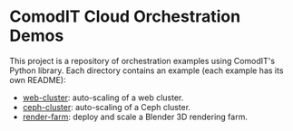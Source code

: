 # ComodIT Cloud Orchestration Demos

This project is a repository of orchestration examples using ComodIT's
Python library. Each directory contains an example (each example has its own
README):

- [web-cluster](https://github.com/comodit/demos/tree/master/web-cluster): auto-scaling of a web cluster.
- [ceph-cluster](https://github.com/comodit/demos/tree/master/ceph-cluster): auto-scaling of a Ceph cluster.
- [render-farm](https://github.com/comodit/demos/tree/master/render-farm): deploy and scale a Blender 3D rendering farm.
